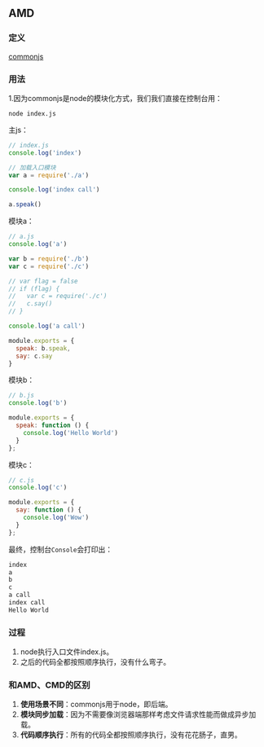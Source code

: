 AMD
---
### 定义
[commonjs](http://www.commonjs.org/)

### 用法
1.因为commonjs是node的模块化方式，我们我们直接在控制台用：
```shell
node index.js
```

主js：
```js
// index.js
console.log('index')

// 加载入口模块
var a = require('./a')

console.log('index call')

a.speak()
```

模块a：
```js
// a.js
console.log('a')

var b = require('./b')
var c = require('./c')

// var flag = false
// if (flag) {
//   var c = require('./c')
//   c.say()
// }

console.log('a call')

module.exports = {
  speak: b.speak,
  say: c.say
}
```

模块b：
```js
// b.js
console.log('b')

module.exports = {
  speak: function () {
    console.log('Hello World')
  }
};
```

模块c：
```js
// c.js
console.log('c')

module.exports = {
  say: function () {
    console.log('Wow')
  }
};
```

最终，控制台`Console`会打印出：
```js
index
a
b
c
a call
index call
Hello World
```

### 过程
1. node执行入口文件index.js。
2. 之后的代码全都按照顺序执行，没有什么弯子。

### 和AMD、CMD的区别
1. **使用场景不同**：commonjs用于node，即后端。
2. **模块同步加载**：因为不需要像浏览器端那样考虑文件请求性能而做成异步加载。
3. **代码顺序执行**：所有的代码全都按照顺序执行，没有花花肠子，直男。